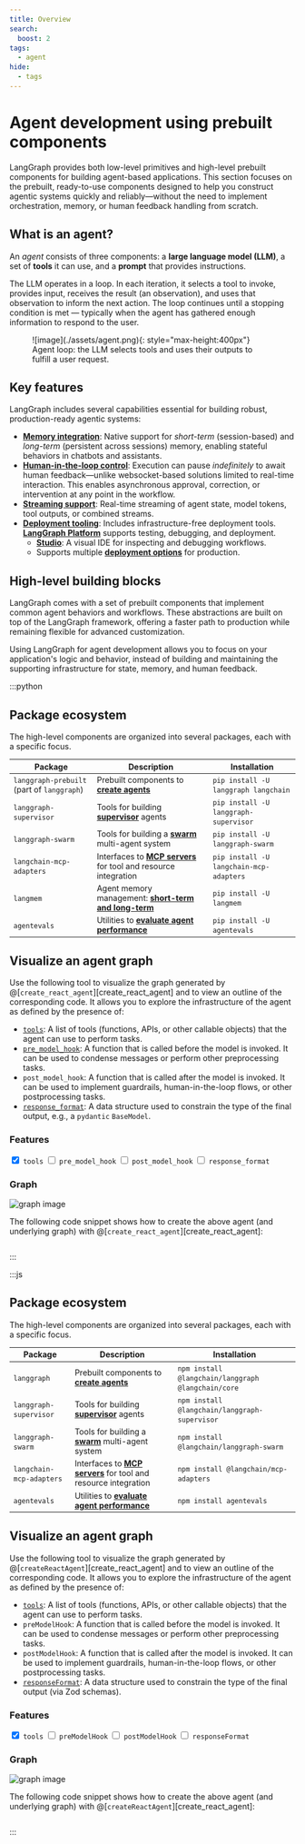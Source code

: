 ```yaml
---
title: Overview
search:
  boost: 2
tags:
  - agent
hide:
  - tags
---
```


# Agent development using prebuilt components

LangGraph provides both low-level primitives and high-level prebuilt components for building agent-based applications. This section focuses on the prebuilt, ready-to-use components designed to help you construct agentic systems quickly and reliably—without the need to implement orchestration, memory, or human feedback handling from scratch.

## What is an agent?

An _agent_ consists of three components: a **large language model (LLM)**, a set of **tools** it can use, and a **prompt** that provides instructions.

The LLM operates in a loop. In each iteration, it selects a tool to invoke, provides input, receives the result (an observation), and uses that observation to inform the next action. The loop continues until a stopping condition is met — typically when the agent has gathered enough information to respond to the user.

<figure markdown="1">
![image](./assets/agent.png){: style="max-height:400px"}
<figcaption>Agent loop: the LLM selects tools and uses their outputs to fulfill a user request.</figcaption>
</figure>

## Key features

LangGraph includes several capabilities essential for building robust, production-ready agentic systems:

- [**Memory integration**](../how-tos/memory/add-memory.md): Native support for _short-term_ (session-based) and _long-term_ (persistent across sessions) memory, enabling stateful behaviors in chatbots and assistants.
- [**Human-in-the-loop control**](../concepts/human_in_the_loop.md): Execution can pause _indefinitely_ to await human feedback—unlike websocket-based solutions limited to real-time interaction. This enables asynchronous approval, correction, or intervention at any point in the workflow.
- [**Streaming support**](../how-tos/streaming.md): Real-time streaming of agent state, model tokens, tool outputs, or combined streams.
- [**Deployment tooling**](../tutorials/langgraph-platform/local-server.md): Includes infrastructure-free deployment tools. [**LangGraph Platform**](https://langchain-ai.github.io/langgraph/concepts/langgraph_platform/) supports testing, debugging, and deployment.
  - **[Studio](https://langchain-ai.github.io/langgraph/concepts/langgraph_studio/)**: A visual IDE for inspecting and debugging workflows.
  - Supports multiple [**deployment options**](https://langchain-ai.github.io/langgraph/concepts/deployment_options.md) for production.

## High-level building blocks

LangGraph comes with a set of prebuilt components that implement common agent behaviors and workflows. These abstractions are built on top of the LangGraph framework, offering a faster path to production while remaining flexible for advanced customization.

Using LangGraph for agent development allows you to focus on your application's logic and behavior, instead of building and maintaining the supporting infrastructure for state, memory, and human feedback.

:::python

## Package ecosystem

The high-level components are organized into several packages, each with a specific focus.

| Package                                    | Description                                                                              | Installation                            |
| ------------------------------------------ | ---------------------------------------------------------------------------------------- | --------------------------------------- |
| `langgraph-prebuilt` (part of `langgraph`) | Prebuilt components to [**create agents**](./agents.md)                                  | `pip install -U langgraph langchain`    |
| `langgraph-supervisor`                     | Tools for building [**supervisor**](./multi-agent.md#supervisor) agents                  | `pip install -U langgraph-supervisor`   |
| `langgraph-swarm`                          | Tools for building a [**swarm**](./multi-agent.md#swarm) multi-agent system              | `pip install -U langgraph-swarm`        |
| `langchain-mcp-adapters`                   | Interfaces to [**MCP servers**](./mcp.md) for tool and resource integration              | `pip install -U langchain-mcp-adapters` |
| `langmem`                                  | Agent memory management: [**short-term and long-term**](../how-tos/memory/add-memory.md) | `pip install -U langmem`                |
| `agentevals`                               | Utilities to [**evaluate agent performance**](./evals.md)                                | `pip install -U agentevals`             |

## Visualize an agent graph

Use the following tool to visualize the graph generated by
@[`create_react_agent`][create_react_agent]
and to view an outline of the corresponding code.
It allows you to explore the infrastructure of the agent as defined by the presence of:

- [`tools`](../how-tos/tool-calling.md): A list of tools (functions, APIs, or other callable objects) that the agent can use to perform tasks.
- [`pre_model_hook`](../how-tos/create-react-agent-manage-message-history.ipynb): A function that is called before the model is invoked. It can be used to condense messages or perform other preprocessing tasks.
- `post_model_hook`: A function that is called after the model is invoked. It can be used to implement guardrails, human-in-the-loop flows, or other postprocessing tasks.
- [`response_format`](../agents/agents.md#6-configure-structured-output): A data structure used to constrain the type of the final output, e.g., a `pydantic` `BaseModel`.

<div class="agent-layout">
  <div class="agent-graph-features-container">
    <div class="agent-graph-features">
      <h3 class="agent-section-title">Features</h3>
      <label><input type="checkbox" id="tools" checked> <code>tools</code></label>
      <label><input type="checkbox" id="pre_model_hook"> <code>pre_model_hook</code></label>
      <label><input type="checkbox" id="post_model_hook"> <code>post_model_hook</code></label>
      <label><input type="checkbox" id="response_format"> <code>response_format</code></label>
    </div>
  </div>

  <div class="agent-graph-container">
    <h3 class="agent-section-title">Graph</h3>
    <img id="agent-graph-img" src="../assets/react_agent_graphs/0001.svg" alt="graph image" style="max-width: 100%;"/>
  </div>
</div>

The following code snippet shows how to create the above agent (and underlying graph) with
@[`create_react_agent`][create_react_agent]:

<div class="language-python">
  <pre><code id="agent-code" class="language-python"></code></pre>
</div>

<script>
function getCheckedValue(id) {
  return document.getElementById(id).checked ? "1" : "0";
}

function getKey() {
  return [
    getCheckedValue("response_format"),
    getCheckedValue("post_model_hook"),
    getCheckedValue("pre_model_hook"),
    getCheckedValue("tools")
  ].join("");
}

function generateCodeSnippet({ tools, pre, post, response }) {
  const lines = [
    "from langgraph.prebuilt import create_react_agent",
    "from langchain_openai import ChatOpenAI"
  ];

  if (response) lines.push("from pydantic import BaseModel");

  lines.push("", 'model = ChatOpenAI("o4-mini")', "");

  if (tools) {
    lines.push(
      "def tool() -> None:",
      '    """Testing tool."""',
      "    ...",
      ""
    );
  }

  if (pre) {
    lines.push(
      "def pre_model_hook() -> None:",
      '    """Pre-model hook."""',
      "    ...",
      ""
    );
  }

  if (post) {
    lines.push(
      "def post_model_hook() -> None:",
      '    """Post-model hook."""',
      "    ...",
      ""
    );
  }

  if (response) {
    lines.push(
      "class ResponseFormat(BaseModel):",
      '    """Response format for the agent."""',
      "    result: str",
      ""
    );
  }

  lines.push("agent = create_react_agent(");
  lines.push("    model,");

  if (tools) lines.push("    tools=[tool],");
  if (pre) lines.push("    pre_model_hook=pre_model_hook,");
  if (post) lines.push("    post_model_hook=post_model_hook,");
  if (response) lines.push("    response_format=ResponseFormat,");

  lines.push(")", "", "agent.get_graph().draw_mermaid_png()");

  return lines.join("\n");
}

async function render() {
  const key = getKey();
  document.getElementById("agent-graph-img").src = `../assets/react_agent_graphs/${key}.svg`;

  const state = {
    tools: document.getElementById("tools").checked,
    pre: document.getElementById("pre_model_hook").checked,
    post: document.getElementById("post_model_hook").checked,
    response: document.getElementById("response_format").checked
  };

  document.getElementById("agent-code").textContent = generateCodeSnippet(state);
}

function initializeWidget() {
  render(); // no need for `await` here
  document.querySelectorAll(".agent-graph-features input").forEach((input) => {
    input.addEventListener("change", render);
  });
}

// Init for both full reload and SPA nav (used by MkDocs Material)
window.addEventListener("DOMContentLoaded", initializeWidget);
document$.subscribe(initializeWidget);
</script>

:::

:::js

## Package ecosystem

The high-level components are organized into several packages, each with a specific focus.

| Package                  | Description                                                                 | Installation                                       |
| ------------------------ | --------------------------------------------------------------------------- | -------------------------------------------------- |
| `langgraph`              | Prebuilt components to [**create agents**](./agents.md)                     | `npm install @langchain/langgraph @langchain/core` |
| `langgraph-supervisor`   | Tools for building [**supervisor**](./multi-agent.md#supervisor) agents     | `npm install @langchain/langgraph-supervisor`      |
| `langgraph-swarm`        | Tools for building a [**swarm**](./multi-agent.md#swarm) multi-agent system | `npm install @langchain/langgraph-swarm`           |
| `langchain-mcp-adapters` | Interfaces to [**MCP servers**](./mcp.md) for tool and resource integration | `npm install @langchain/mcp-adapters`              |
| `agentevals`             | Utilities to [**evaluate agent performance**](./evals.md)                   | `npm install agentevals`                           |

## Visualize an agent graph

Use the following tool to visualize the graph generated by @[`createReactAgent`][create_react_agent] and to view an outline of the corresponding code. It allows you to explore the infrastructure of the agent as defined by the presence of:

- [`tools`](./tools.md): A list of tools (functions, APIs, or other callable objects) that the agent can use to perform tasks.
- `preModelHook`: A function that is called before the model is invoked. It can be used to condense messages or perform other preprocessing tasks.
- `postModelHook`: A function that is called after the model is invoked. It can be used to implement guardrails, human-in-the-loop flows, or other postprocessing tasks.
- [`responseFormat`](./agents.md#6-configure-structured-output): A data structure used to constrain the type of the final output (via Zod schemas).

<div class="agent-layout">
  <div class="agent-graph-features-container">
    <div class="agent-graph-features">
      <h3 class="agent-section-title">Features</h3>
      <label><input type="checkbox" id="tools" checked> <code>tools</code></label>
      <label><input type="checkbox" id="preModelHook"> <code>preModelHook</code></label>
      <label><input type="checkbox" id="postModelHook"> <code>postModelHook</code></label>
      <label><input type="checkbox" id="responseFormat"> <code>responseFormat</code></label>
    </div>
  </div>

  <div class="agent-graph-container">
    <h3 class="agent-section-title">Graph</h3>
    <img id="agent-graph-img" src="../assets/react_agent_graphs/0001.svg" alt="graph image" style="max-width: 100%;"/>
  </div>
</div>

The following code snippet shows how to create the above agent (and underlying graph) with @[`createReactAgent`][create_react_agent]:

<div class="language-typescript">
  <pre><code id="agent-code" class="language-typescript"></code></pre>
</div>

<script>
function getCheckedValue(id) {
  return document.getElementById(id).checked ? "1" : "0";
}

function getKey() {
  return [
    getCheckedValue("responseFormat"),
    getCheckedValue("postModelHook"),
    getCheckedValue("preModelHook"),
    getCheckedValue("tools")
  ].join("");
}

function dedent(strings, ...values) {
  const str = String.raw({ raw: strings }, ...values)
  const [space] = str.split("\n").filter(Boolean).at(0).match(/^(\s*)/)
  const spaceLen = space.length
  return str.split("\n").map(line => line.slice(spaceLen)).join("\n").trim()
}

Object.assign(dedent, {
  offset: (size) => (strings, ...values) => {
    return dedent(strings, ...values).split("\n").map(line => " ".repeat(size) + line).join("\n")
  }
})




function generateCodeSnippet({ tools, pre, post, response }) {
  const lines = []

  lines.push(dedent`
    import { createReactAgent } from "@langchain/langgraph/prebuilt";
    import { ChatOpenAI } from "@langchain/openai";
  `)

  if (tools) lines.push(`import { tool } from "@langchain/core/tools";`);  
  if (response || tools) lines.push(`import { z } from "zod";`);

  lines.push("", dedent`
    const agent = createReactAgent({
      llm: new ChatOpenAI({ model: "o4-mini" }),
  `)

  if (tools) {
    lines.push(dedent.offset(2)`
      tools: [
        tool(() => "Sample tool output", {
          name: "sampleTool",
          schema: z.object({}),
        }),
      ],
    `)
  }

  if (pre) {
    lines.push(dedent.offset(2)`
      preModelHook: (state) => ({ llmInputMessages: state.messages }),
    `)
  }

  if (post) {
    lines.push(dedent.offset(2)`
      postModelHook: (state) => state,
    `)
  }

  if (response) {
    lines.push(dedent.offset(2)`
      responseFormat: z.object({ result: z.string() }),
    `)
  }

  lines.push(`});`);

  return lines.join("\n");
}

function render() {
  const key = getKey();
  document.getElementById("agent-graph-img").src = `../assets/react_agent_graphs/${key}.svg`;

  const state = {
    tools: document.getElementById("tools").checked,
    pre: document.getElementById("preModelHook").checked,
    post: document.getElementById("postModelHook").checked,
    response: document.getElementById("responseFormat").checked
  };

  document.getElementById("agent-code").textContent = generateCodeSnippet(state);
}

function initializeWidget() {
  render(); // no need for `await` here
  document.querySelectorAll(".agent-graph-features input").forEach((input) => {
    input.addEventListener("change", render);
  });
}

// Init for both full reload and SPA nav (used by MkDocs Material)
window.addEventListener("DOMContentLoaded", initializeWidget);
document$.subscribe(initializeWidget);
</script>

:::

